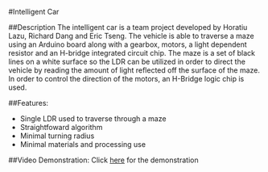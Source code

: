 #Intelligent Car

##Description
The intelligent car is a team project developed by Horatiu Lazu, Richard Dang and Eric Tseng. The vehicle is able to traverse a maze using an Arduino board along with a gearbox, motors, a light dependent resistor and an H-bridge integrated circuit chip. The maze is a set of black lines on a white surface so the LDR can be utilized in order to direct the vehicle by reading the amount of light reflected off the surface of the maze. In order to control the direction of the motors, an H-Bridge logic chip is used.

##Features:
* Single LDR used to traverse through a maze
* Straightfoward algorithm
* Minimal turning radius
* Minimal materials and processing use

##Video Demonstration:
Click [here](https://www.youtube.com/watch?v=MwWELXI1nP4&feature=youtu.be) for the demonstration
